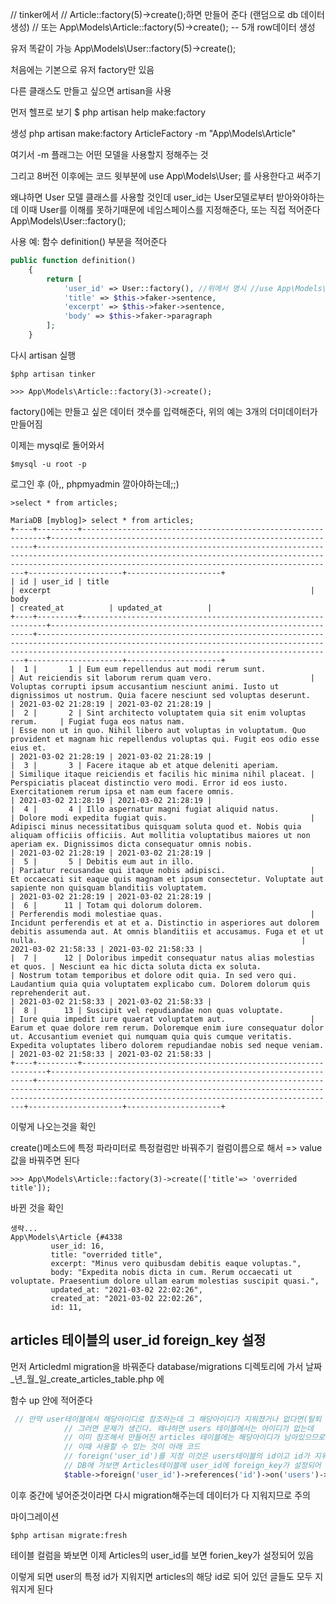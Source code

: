 // tinker에서 
// Article::factory(5)->create();하면 만들어 준다 (랜덤으로 db 데이터 생성)
// 또는  App\Models\Article::factory(5)->create();  -- 5개 row데이터 생성

유저 똑같이 가능
App\Models\User::factory(5)->create();

처음에는 기본으로 유저 factory만 있음

다른 클래스도 만들고 싶으면
artisan을 사용

먼저 헬프로 보기
$ php artisan help make:factory

생성
php artisan make:factory ArticleFactory -m "App\Models\Article"

여기서 -m 플래그는 어떤 모델을 사용할지 정해주는 것

그리고 8버전 이후에는 
코드 윗부분에 use App\Models\User;
를 사용한다고 써주기
 
왜냐하면 User 모델 클래스를 사용할 것인데
user_id는 User모델로부터 받아와야하는데
이때 User를 이해를 못하기때문에 네임스페이스를 지정해준다, 또는 직접 적어준다 App\Models\User::factory();

사용 예:
함수 definition() 부분을 적어준다
```php
public function definition()
    {
        return [
            'user_id' => User::factory(), //위에서 명시 //use App\Models\User;
            'title' => $this->faker->sentence,
            'excerpt' => $this->faker->sentence,
            'body' => $this->faker->paragraph
        ];
    }
```
다시 artisan 실행
```
$php artisan tinker
```

```
>>> App\Models\Article::factory(3)->create();
```


factory()에는 만들고 싶은 데이터 갯수를 입력해준다, 위의 예는 3개의 더미데이터가 만들어짐

이제는 
mysql로 돌어와서
```
$mysql -u root -p
```
로그인 후 (아,, phpmyadmin 깔아야하는데;;)

```
>select * from articles;
```

```
MariaDB [myblog]> select * from articles;
+----+---------+--------------------------------------------------------------+------------------------------------------------------------------+---------------------------------------------------------------------------------------------------------------------------------------------------------------------------------------------------------------+---------------------+---------------------+
| id | user_id | title                                                        | excerpt                                                          | body                                                                                                                                                                                                          | created_at          | updated_at          |
+----+---------+--------------------------------------------------------------+------------------------------------------------------------------+---------------------------------------------------------------------------------------------------------------------------------------------------------------------------------------------------------------+---------------------+---------------------+
|  1 |       1 | Eum eum repellendus aut modi rerum sunt.                     | Aut reiciendis sit laborum rerum quam vero.                      | Voluptas corrupti ipsum accusantium nesciunt animi. Iusto ut dignissimos ut nostrum. Quia facere nesciunt sed voluptas deserunt.                                                                              | 2021-03-02 21:28:19 | 2021-03-02 21:28:19 |
|  2 |       2 | Sint architecto voluptatem quia sit enim voluptas rerum.     | Fugiat fuga eos natus nam.                                       | Esse non ut in quo. Nihil libero aut voluptas in voluptatum. Quo provident et magnam hic repellendus voluptas qui. Fugit eos odio esse eius et.                                                               | 2021-03-02 21:28:19 | 2021-03-02 21:28:19 |
|  3 |       3 | Facere itaque ab et atque deleniti aperiam.                  | Similique itaque reiciendis et facilis hic minima nihil placeat. | Perspiciatis placeat distinctio vero modi. Error id eos iusto. Exercitationem rerum ipsa et nam eum facere omnis.                                                                                             | 2021-03-02 21:28:19 | 2021-03-02 21:28:19 |
|  4 |       4 | Illo aspernatur magni fugiat aliquid natus.                  | Dolore modi expedita fugiat quis.                                | Adipisci minus necessitatibus quisquam soluta quod et. Nobis quia aliquam officiis officiis. Aut mollitia voluptatibus maiores ut non aperiam ex. Dignissimos dicta consequatur omnis nobis.                  | 2021-03-02 21:28:19 | 2021-03-02 21:28:19 |
|  5 |       5 | Debitis eum aut in illo.                                     | Pariatur recusandae qui itaque nobis adipisci.                   | Et occaecati sit eaque quis magnam et ipsum consectetur. Voluptate aut sapiente non quisquam blanditiis voluptatem.                                                                                           | 2021-03-02 21:28:19 | 2021-03-02 21:28:19 |
|  6 |      11 | Totam qui dolorum dolorem.                                   | Perferendis modi molestiae quas.                                 | Incidunt perferendis et at et a. Distinctio in asperiores aut dolorem debitis assumenda aut. At omnis blanditiis et accusamus. Fuga et et ut nulla.                                                           | 2021-03-02 21:58:33 | 2021-03-02 21:58:33 |
|  7 |      12 | Doloribus impedit consequatur natus alias molestias et quos. | Nesciunt ea hic dicta soluta dicta ex soluta.                    | Nostrum totam temporibus et dolore odit quia. In sed vero qui. Laudantium quia quia voluptatem explicabo cum. Dolorem dolorum quis reprehenderit aut.                                                         | 2021-03-02 21:58:33 | 2021-03-02 21:58:33 |
|  8 |      13 | Suscipit vel repudiandae non quas voluptate.                 | Iure quia impedit iure quaerat voluptatem aut.                   | Earum et quae dolore rem rerum. Doloremque enim iure consequatur dolor ut. Accusantium eveniet qui numquam quia quis cumque veritatis. Expedita voluptates libero dolorem repudiandae nobis sed neque veniam. | 2021-03-02 21:58:33 | 2021-03-02 21:58:33 |
+----+---------+--------------------------------------------------------------+------------------------------------------------------------------+---------------------------------------------------------------------------------------------------------------------------------------------------------------------------------------------------------------+---------------------+---------------------+
```
이렇게 나오는것을 확인


create()메소드에 특정 파라미터로 
특정컬럼만 바꿔주기 
컬럼이름으로 해서 => value값을 바꿔주면 된다

```
>>> App\Models\Article::factory(3)->create(['title'=> 'overrided title']);
```

바뀐 것을 확인
```
생략...
App\Models\Article {#4338
         user_id: 16,
         title: "overrided title",
         excerpt: "Minus vero quibusdam debitis eaque voluptas.",
         body: "Expedita nobis dicta in cum. Rerum occaecati ut voluptate. Praesentium dolore ullam earum molestias suscipit quasi.",
         updated_at: "2021-03-02 22:02:26",
         created_at: "2021-03-02 22:02:26",
         id: 11,
```


## articles 테이블의 user_id foreign_key 설정

먼저 Articledml migration을 바꿔준다
database/migrations 디렉토리에 가서
날짜_년_월_일_create_articles_table.php
에 

함수 up 안에 적어준다
```php
 // 만약 user테이블에서 해당아이디로 참조하는데 그 해당아이디가 지워졌거나 없다면(탈퇴 등으로..)
            // 그러면 문제가 생긴다. 왜냐하면 users 테이블에서는 아이디가 없는데
            // 이미 참조해서 만들어진 articles 테이블에는 해당아이디가 남아있으므로
            // 이때 사용할 수 있는 것이 아래 코드 
            // foreign('user_id')를 지정 이것은 users테이블의 id이고 id가 지워졌으면 'cascade' 해라
            // DB에 가보면 Articles테이블에 user_id에 foreign_key가 설정되어 있게 됨
            $table->foreign('user_id')->references('id')->on('users')->onDelete('cascade');

```

이후 중간에 넣어준것이라면 다시 migration해주는데 데이터가 다 지워지므로 주의

마이그레이션
```
$php artisan migrate:fresh

```

테이블 컬럼을 봐보면
이제 Articles의 user_id를 보면 forien_key가 설정되어 있음

이렇게 되면 user의 특정 id가 지워지면
articles의 해당 id로 되어 있던 글들도 모두 지워지게 된다


